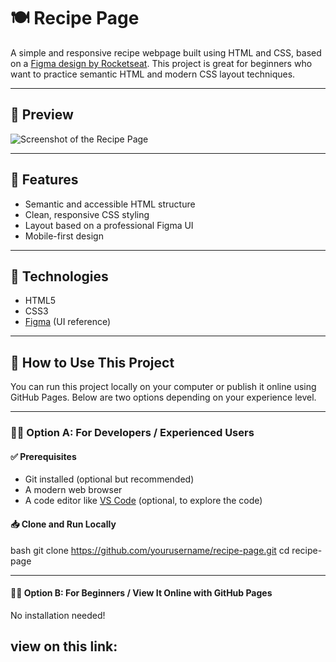 # 🍽️ Recipe Page

A simple and responsive recipe webpage built using HTML and CSS, based on a [Figma design by Rocketseat](https://www.figma.com/community/file/1360315130061454535/pagina-de-receita). This project is great for beginners who want to practice semantic HTML and modern CSS layout techniques.

---

## 📸 Preview

![Screenshot of the Recipe Page](https://via.placeholder.com/800x400.png?text=Recipe+Page+Preview)

---

## 🚀 Features

- Semantic and accessible HTML structure  
- Clean, responsive CSS styling  
- Layout based on a professional Figma UI  
- Mobile-first design  

---

## 🔧 Technologies

- HTML5  
- CSS3  
- [Figma](https://www.figma.com/) (UI reference)  

---

## 📘 How to Use This Project

You can run this project locally on your computer or publish it online using GitHub Pages. Below are two options depending on your experience level.

---

### 👨‍💻 Option A: For Developers / Experienced Users

#### ✅ Prerequisites

- Git installed (optional but recommended)  
- A modern web browser  
- A code editor like [VS Code](https://code.visualstudio.com/) (optional, to explore the code)

#### 📥 Clone and Run Locally

bash
git clone https://github.com/yourusername/recipe-page.git
cd recipe-page

---

#### 🧑‍🎓 Option B: For Beginners / View It Online with GitHub Pages

No installation needed!

view on this link:
- 
